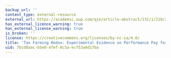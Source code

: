 ```yaml
---
backup_url: ''
content_type: external-resource
external_url: https://academic.oup.com/qje/article-abstract/131/1/219/2461220?redirectedFrom=fulltext
has_external_licence_warning: true
has_external_license_warning: true
is_broken: ''
license: https://creativecommons.org/licenses/by-nc-sa/4.0/
title: 'Tax Farming Redux: Experimental Evidence on Performance Pay for Tax Collectors'
uid: 7bcd8aac-b5e0-4fef-8c5a-ecf53a4d17ba
---
```

